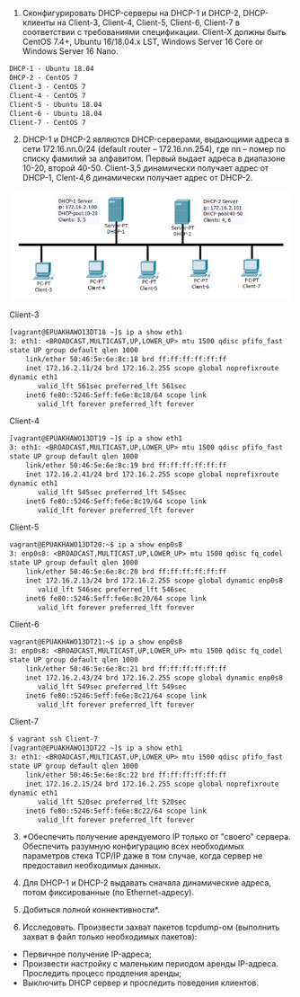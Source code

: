 1) Сконфигурировать DHCP-серверы на DHCP-1 и DHCP-2, DHCP-клиенты на Client-3, Client-4,
Client-5, Client-6, Client-7 в соответствии с требованиями спецификации. Client-X должны быть
CentOS 7.4+, Ubuntu 16/18.04.x LST, Windows Server 16 Core or Windows Server 16 Nano.
```
DHCP-1 - Ubuntu 18.04
DHCP-2 - CentOS 7
Client-3 - CentOS 7
Client-4 - CentOS 7
Client-5 - Ubuntu 18.04
Client-6 - Ubuntu 18.04
Client-7 - CentOS 7
```
2) DHCP-1 и DHCP-2 являются DHCP-серверами, выдающими адреса в сети 172.16.nn.0/24 (default
router – 172.16.nn.254), где nn – помер по списку фамилий за алфавитом. Первый выдает
адреса в диапазоне 10-20, второй 40-50. Client-3,5 динамически получает адрес от DHCP-1,
Clent-4,6 динамически получает адрес от DHCP-2.

![Logo](images/Topology.png)

Client-3
```
[vagrant@EPUAKHAWO13DT18 ~]$ ip a show eth1
3: eth1: <BROADCAST,MULTICAST,UP,LOWER_UP> mtu 1500 qdisc pfifo_fast state UP group default qlen 1000
    link/ether 50:46:5e:6e:8c:18 brd ff:ff:ff:ff:ff:ff
    inet 172.16.2.11/24 brd 172.16.2.255 scope global noprefixroute dynamic eth1
       valid_lft 561sec preferred_lft 561sec
    inet6 fe80::5246:5eff:fe6e:8c18/64 scope link
       valid_lft forever preferred_lft forever
```
Client-4
```
[vagrant@EPUAKHAWO13DT19 ~]$ ip a show eth1
3: eth1: <BROADCAST,MULTICAST,UP,LOWER_UP> mtu 1500 qdisc pfifo_fast state UP group default qlen 1000
    link/ether 50:46:5e:6e:8c:19 brd ff:ff:ff:ff:ff:ff
    inet 172.16.2.41/24 brd 172.16.2.255 scope global noprefixroute dynamic eth1
       valid_lft 545sec preferred_lft 545sec
    inet6 fe80::5246:5eff:fe6e:8c19/64 scope link
       valid_lft forever preferred_lft forever
```
Client-5
```
vagrant@EPUAKHAWO13DT20:~$ ip a show enp0s8
3: enp0s8: <BROADCAST,MULTICAST,UP,LOWER_UP> mtu 1500 qdisc fq_codel state UP group default qlen 1000
    link/ether 50:46:5e:6e:8c:20 brd ff:ff:ff:ff:ff:ff
    inet 172.16.2.13/24 brd 172.16.2.255 scope global dynamic enp0s8
       valid_lft 546sec preferred_lft 546sec
    inet6 fe80::5246:5eff:fe6e:8c20/64 scope link
       valid_lft forever preferred_lft forever
```
Client-6
```
vagrant@EPUAKHAWO13DT21:~$ ip a show enp0s8
3: enp0s8: <BROADCAST,MULTICAST,UP,LOWER_UP> mtu 1500 qdisc fq_codel state UP group default qlen 1000
    link/ether 50:46:5e:6e:8c:21 brd ff:ff:ff:ff:ff:ff
    inet 172.16.2.43/24 brd 172.16.2.255 scope global dynamic enp0s8
       valid_lft 549sec preferred_lft 549sec
    inet6 fe80::5246:5eff:fe6e:8c21/64 scope link
       valid_lft forever preferred_lft forever
```
Client-7
```
$ vagrant ssh Client-7
[vagrant@EPUAKHAWO13DT22 ~]$ ip a show eth1
3: eth1: <BROADCAST,MULTICAST,UP,LOWER_UP> mtu 1500 qdisc pfifo_fast state UP group default qlen 1000
    link/ether 50:46:5e:6e:8c:22 brd ff:ff:ff:ff:ff:ff
    inet 172.16.2.15/24 brd 172.16.2.255 scope global noprefixroute dynamic eth1
       valid_lft 520sec preferred_lft 520sec
    inet6 fe80::5246:5eff:fe6e:8c22/64 scope link
       valid_lft forever preferred_lft forever
```
3) \*Обеспечить получение арендуемого IP только от "своего" сервера. Обеспечить разумную
конфигурацию всех необходимых параметров стека TCP/IP даже в том случае, когда сервер не
предоставил необходимых данных.

4) Для DHCP-1 и DHCP-2 выдавать сначала динамические адреса, потом фиксированные (по
Ethernet-адресу).

5) Добиться полной коннективности*.

6) Исследовать. Произвести захват пакетов tcpdump-ом (выполнить захват в файл только
необходимых пакетов):
- Первичное получение IP-адреса;
- Произвести настройку с маленьким периодом аренды IP-адреса. Проследить процесс
продления аренды;
- Выключить DHCP сервер и проследить поведения клиентов.
